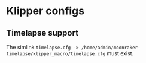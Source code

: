# Klipper configs


## Timelapse support

The simlink `timelapse.cfg -> /home/admin/moonraker-timelapse/klipper_macro/timelapse.cfg` must exist.